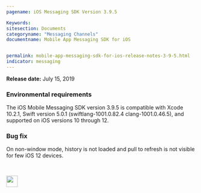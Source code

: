 ```yaml
---
pagename: iOS Messaging SDK Version 3.9.5

Keywords:
sitesection: Documents
categoryname: "Messaging Channels"
documentname: Mobile App Messaging SDK for iOS


permalink: mobile-app-messaging-sdk-for-ios-release-notes-3-9-5.html
indicator: messaging
---
```

**Release date:** July 15, 2019

### Environmental requirements
The iOS Mobile Messaging SDK version 3.9.5 is compatible with Xcode 10.2.1, Swift version 5.0.1 (swiftlang-1001.0.82.4 clang-1001.0.46.5), and supported on iOS versions 10 through 12.

### Bug fix
On non-window mode,  history is not loaded and pull to refresh is not visible for few iOS 12 devices.



<br>
<p style="text-align: left">
<a href="mobile-app-messaging-sdk-for-android-all-release-notes.html" center><img src="../img/back-to-all-release-notes.png" style="height: 30px; width: auto;"></a></p>
